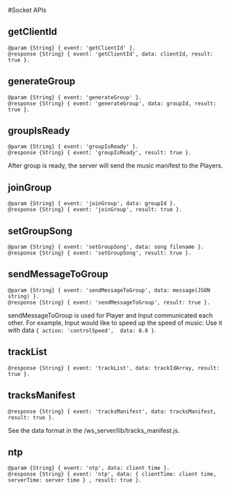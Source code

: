 #Socket APIs

## getClientId
```
@param {String} { event: 'getClientId' }.
@response {String} { event: 'getClientId', data: clientId, result: true }.
```

## generateGroup
```
@param {String} { event: 'generateGroup' }.
@response {String} { event: 'generateGroup', data: groupId, result: true }.
```

## groupIsReady
```
@param {String} { event: 'groupIsReady' }.
@response {String} { event: 'groupIsReady', result: true }.
```

After group is ready, the server will send the music manifest to the Players.

## joinGroup
```
@param {String} { event: 'joinGroup', data: groupId }.
@response {String} { event: 'joinGroup', result: true }.
```
## setGroupSong
```
@param {String} { event: 'setGroupSong', data: song filename }.
@response {String} { event: 'setGroupSong', result: true }.
```

## sendMessageToGroup
```
@param {String} { event: 'sendMessageToGroup', data: message(JSON string) }.
@response {String} { event: 'sendMessageToGroup', result: true }.
```

sendMessageToGroup is used for Player and Input communicated each other.
For example, Input would like to speed up the speed of music:
Use it with data `{ action: 'controlSpeed',  data: 0.8 }`.

## trackList
```
@response {String} { event: 'trackList', data: trackIdArray, result: true }.
```

## tracksManifest
```
@response {String} { event: 'tracksManifest', data: tracksManifest, result: true }.
```

See the data format in the /ws_server/lib/tracks_manifest.js.

## ntp
```
@param {String} { event: 'ntp', data: client time }.
@response {String} { event: 'ntp', data: { clientTime: client time, serverTime: server time } , result: true }.
```
